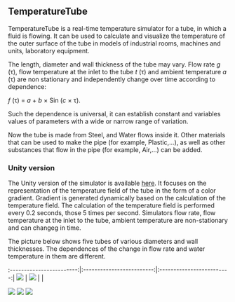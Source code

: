 ## TemperatureTube

TemperatureTube is a real-time temperature simulator for a tube, in which a fluid is flowing. It can be used to calculate and visualize the temperature of the outer surface of the tube in models of industrial rooms, machines and units, laboratory equipment. 

The length, diameter and wall thickness of the tube may vary. Flow rate *g* (τ), flow temperature at the inlet to the tube *t* (τ) and ambient temperature *a* (τ) are non stationary and independently change over time according to dependence:

*f* (τ) = *a* + *b* × Sin (*c* × τ).

Such the dependence is universal, it can establish constant and variables values of parameters with a wide or narrow range of variation.

Now the tube is made from Steel, and Water flows inside it. Other materials that can be used to make the pipe (for example, Plastic,...), as well as other substances that flow in the pipe (for example, Air,...) can be added.

### Unity version

The Unity version of the simulator is available [here](https://assetstore.unity.com/packages/slug/192521?_ga=2.52409002.2012061589.1617710108-1802814762.1615540003). It focuses on the representation of the temperature field of the tube in the form of a color gradient. Gradient is generated dynamically based on the calculation of the temperature field. The calculation of the temperature field is performed every 0.2 seconds, those 5 times per second. Simulators flow rate, flow temperature at the inlet to the tube, ambient temperature are non-stationary and can changeg in time.

The picture below shows five tubes of various diameters and wall thicknesses. The dependences of the change in flow rate and water temperature in them are different.


:------------------------:|:-------------------------:|:-------------------------:|
 ![](https://...Dark.png) | ![](https://...Ocean.png) |                           |

![](https://software-twins.github.io/png/Screenshot_2021-04-07_14-25-35.png) 
![](https://software-twins.github.io/png/Screenshot_2021-04-07_14-33-03.png)
![](https://software-twins.github.io/png/Screenshot_2021-04-07_14-37-07.png) 
